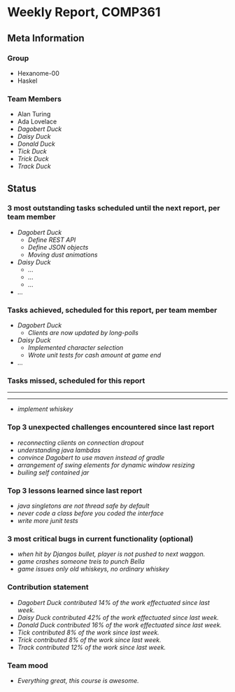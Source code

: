 # Weekly Report, COMP361

## Meta Information

### Group

 * Hexanome-00
 * Haskel

### Team Members

 * Alan Turing
 * Ada Lovelace
 * *Dagobert Duck*
 * *Daisy Duck*
 * *Donald Duck*
 * *Tick Duck*
 * *Trick Duck*
 * *Track Duck*

## Status

### 3 most outstanding tasks scheduled until the next report, per team member

 * *Dagobert Duck*
   * *Define REST API*
   * *Define JSON objects*
   * *Moving dust animations*
 * *Daisy Duck*
   * *...*
   * *...*
   * *...*
 * *...*

### Tasks achieved, scheduled for this report, per team member

 * *Dagobert Duck*
   * *Clients are now updated by long-polls*
 * *Daisy Duck*
   * *Implemented character selection*
   * *Wrote unit tests for cash amount at game end*
 * *...*

### Tasks missed, scheduled for this report

 * **
 * **
 * *implement whiskey*

### Top 3 unexpected challenges encountered since last report

 * *reconnecting clients on connection dropout*
 * *understanding java lambdas*
 * *convince Dagobert to use maven instead of gradle*
 * *arrangement of swing elements for dynamic window resizing*
 * *builing self contained jar*

### Top 3 lessons learned since last report

 * *java singletons are not thread safe by default*
 * *never code a class before you coded the interface*
 * *write more junit tests*

### 3 most critical bugs in current functionality (optional)

 * *when hit by Djangos bullet, player is not pushed to next waggon.*
 * *game crashes someone treis to punch Bella*
 * *game issues only old whiskeys, no ordinary whiskey*

### Contribution statement

 * *Dagobert Duck contributed 14% of the work effectuated since last week.*
 * *Daisy Duck contributed 42% of the work effectuated since last week.*
 * *Donald Duck contributed 16% of the work effectuated since last week.*
 * *Tick contributed 8% of the work since last week.*
 * *Trick contributed 8% of the work since last week.*
 * *Track contributed 12% of the work since last week.*

### Team mood

 * *Everything great, this course is awesome.*
